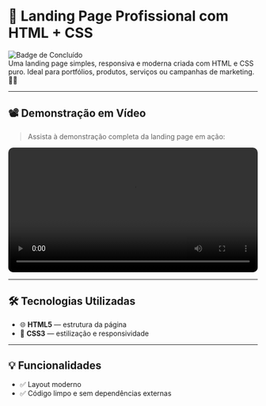 # 🚀 Landing Page Profissional com HTML + CSS

![Badge de Concluído](https://img.shields.io/badge/Status-Conclu%C3%ADdo-32CD32?style=for-the-badge)  
Uma landing page simples, responsiva e moderna criada com HTML e CSS puro. Ideal para portfólios, produtos, serviços ou campanhas de marketing. 💼✨

---

## 📽️ Demonstração em Vídeo

> Assista à demonstração completa da landing page em ação:

<video src="./PROJETO-DIO-CSS/Trilha de CSS - DIO - Google Chrome 2025-07-03 09-21-37.mp4" controls width="100%" style="border-radius: 10px;">
  Seu navegador não suporta vídeos HTML5.
</video>

---

## 🛠️ Tecnologias Utilizadas

- 🌐 **HTML5** — estrutura da página  
- 🎨 **CSS3** — estilização e responsividade  
 

---

## 💡 Funcionalidades

- ✅ Layout moderno 
- ✅ Código limpo e sem dependências externas



